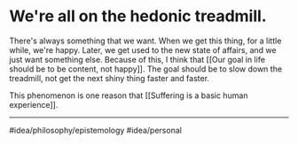 # We're all on the hedonic treadmill.
There's always something that we want. When we get this thing, for a little while, we're happy. Later, we get used to the new state of affairs, and we just want something else. Because of this, I think that [[Our goal in life should be to be content, not happy]]. The goal should be to slow down the treadmill, not get the next shiny thing faster and faster. 

This phenomenon is one reason that [[Suffering is a basic human experience]]. 

---
#idea/philosophy/epistemology 
#idea/personal 